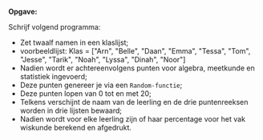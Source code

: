 **Opgave:** 

Schrijf volgend programma: 

* Zet twaalf namen in een klaslijst;
* voorbeeldlijst: Klas = ["Arn", "Belle", "Daan", "Emma", "Tessa", "Tom", "Jesse", "Tarik", "Noah", "Lyssa", "Dinah", "Noor"]
* Nadien wordt er achtereenvolgens punten voor algebra, meetkunde en statistiek ingevoerd; 
* Deze punten genereer je via een `Random-functie`;
* Deze punten lopen van 0 tot en met 20;
* Telkens verschijnt de naam van de leerling en de drie puntenreeksen worden in drie lijsten bewaard; 
* Nadien wordt voor elke leerling zijn of haar percentage voor het vak wiskunde berekend en afgedrukt. 